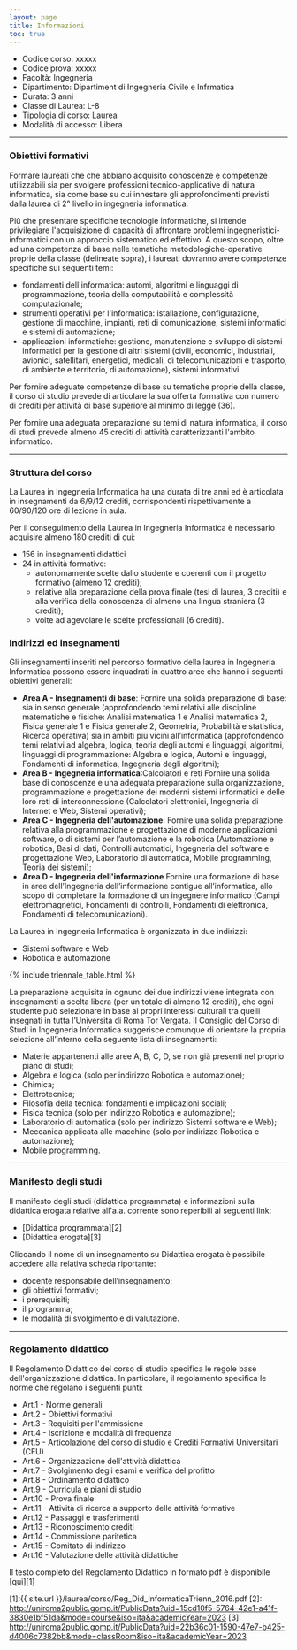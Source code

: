 ```yaml
---
layout: page
title: Informazioni
toc: true
---
```



* Codice corso: xxxxx
* Codice prova: xxxxx
* Facoltà: Ingegneria
* Dipartimento: Dipartiment di Ingegneria Civile e Infrmatica
* Durata: 3 anni
* Classe di Laurea: L-8
* Tipologia di corso: Laurea
* Modalità di accesso: Libera

---

### Obiettivi formativi

Formare laureati che che abbiano acquisito conoscenze e competenze utilizzabili sia per
svolgere professioni tecnico-applicative di natura informatica, sia come base su cui
innestare gli approfondimenti previsti dalla laurea di 2° livello in ingegneria informatica.

Più che presentare specifiche tecnologie informatiche, si intende privilegiare l'acquisizione
di capacità di affrontare problemi ingegneristici-informatici con un approccio sistematico
ed effettivo. A questo scopo, oltre ad una competenza di base nelle tematiche
metodologiche-operative proprie della classe (delineate sopra), i laureati dovranno avere
competenze specifiche sui seguenti temi:

* fondamenti dell'informatica: automi, algoritmi e linguaggi di programmazione, teoria
della computabilità e complessità computazionale;
* strumenti operativi per l'informatica: istallazione, configurazione, gestione di macchine,
impianti, reti di comunicazione, sistemi informatici e sistemi di automazione;
* applicazioni informatiche: gestione, manutenzione e sviluppo di sistemi informatici per la
gestione di altri sistemi (civili, economici, industriali, avionici, satellitari, energetici,
medicali, di telecomunicazioni e trasporto, di ambiente e territorio, di automazione), sistemi
informativi.

Per fornire adeguate competenze di base su tematiche proprie della classe, il corso di studio
prevede di articolare la sua offerta formativa con numero di crediti per attività di base
superiore al minimo di legge (36).

Per fornire una adeguata preparazione su temi di natura informatica, il corso di studi
prevede almeno 45 crediti di attività caratterizzanti l'ambito informatico.

---

### Struttura del corso

La Laurea in Ingegneria Informatica ha una durata di tre anni ed è articolata in insegnamenti da 6/9/12 crediti,  corrispondenti rispettivamente a 60/90/120 ore di lezione in aula.

Per il conseguimento della Laurea in Ingegneria Informatica è necessario acquisire almeno 180 crediti di cui:
* 156 in insegnamenti didattici
* 24  in  attività formative:
  * autonomamente scelte dallo studente e coerenti con il progetto formativo (almeno 12 crediti);
  * relative alla preparazione della prova finale (tesi di laurea, 3 crediti) e alla verifica della conoscenza di almeno una lingua straniera (3 crediti);
  * volte ad agevolare le scelte professionali (6 crediti).


### Indirizzi ed insegnamenti

Gli insegnamenti inseriti nel percorso formativo della laurea in Ingegneria Informatica possono essere inquadrati in quattro aree che hanno i seguenti obiettivi generali:

* **Area A - Insegnamenti di base**: Fornire una solida preparazione di base: sia in senso generale (approfondendo temi relativi alle discipline matematiche e fisiche: Analisi matematica 1 e Analisi matematica 2, Fisica generale 1 e Fisica generale 2, Geometria, Probabilità e statistica, Ricerca operativa) sia in ambiti più vicini all’informatica (approfondendo temi relativi ad algebra, logica, teoria degli automi e linguaggi, algoritmi, linguaggi di programmazione: Algebra e logica, Automi e linguaggi, Fondamenti di informatica, Ingegneria degli algoritmi);
* **Area B - Ingegneria informatica**:Calcolatori e reti Fornire una solida base di conoscenze e una adeguata preparazione sulla organizzazione, programmazione e progettazione dei moderni sistemi informatici e delle loro reti di interconnessione (Calcolatori elettronici, Ingegneria di Internet e Web, Sistemi operativi);
* **Area C - Ingegneria dell'automazione**: Fornire una solida preparazione relativa alla programmazione e progettazione di moderne applicazioni software, o di sistemi per l’automazione e la robotica (Automazione e robotica, Basi di dati, Controlli automatici, Ingegneria del software e progettazione Web, Laboratorio di automatica, Mobile programming, Teoria dei sistemi);
* **Area D - Ingegneria dell'informazione** Fornire una formazione di base in aree dell’Ingegneria dell’informazione contigue all’informatica, allo scopo di completare la formazione di un ingegnere informatico (Campi elettromagnetici, Fondamenti di controlli, Fondamenti di elettronica, Fondamenti di telecomunicazioni).


La Laurea in Ingegneria Informatica è organizzata in due indirizzi:
* Sistemi software e Web
* Robotica e automazione



{% include triennale_table.html %}


La preparazione acquisita in ognuno dei due indirizzi viene integrata con insegnamenti a scelta libera (per un totale di almeno 12 crediti), che ogni studente può selezionare in base ai propri interessi culturali tra quelli insegnati in tutta l’Università di Roma Tor Vergata. Il Consiglio del Corso di Studi in Ingegneria Informatica suggerisce comunque di orientare la propria selezione all’interno della seguente lista di insegnamenti:

* Materie appartenenti alle aree A, B, C, D, se non già presenti nel proprio piano di studi;
* Algebra e logica (solo per indirizzo Robotica e automazione);
* Chimica;
* Elettrotecnica;
* Filosofia della tecnica: fondamenti e implicazioni sociali;
* Fisica tecnica (solo per indirizzo Robotica e automazione);
* Laboratorio di automatica (solo per indirizzo Sistemi software e Web);
* Meccanica applicata alle macchine (solo per indirizzo Robotica e automazione);
* Mobile programming.



---


### Manifesto degli studi

Il manifesto degli studi (didattica programmata) e informazioni sulla didattica erogata relative all'a.a. corrente sono reperibili ai seguenti link:
* [Didattica programmata][2]
* [Didattica erogata][3]

Cliccando il nome di un insegnamento su Didattica erogata è possibile accedere alla relativa scheda riportante:
* docente responsabile dell’insegnamento;
* gli obiettivi formativi;
* i prerequisiti;
* il programma;
* le modalità di svolgimento e di valutazione. 


---


### Regolamento didattico

Il Regolamento Didattico del corso di studio specifica le regole base dell'organizzazione didattica. 
In particolare, il regolamento specifica le norme che regolano i seguenti punti:


* Art.1 - Norme generali
* Art.2 - Obiettivi formativi
* Art.3 - Requisiti per l'ammissione  
* Art.4 - Iscrizione e modalità di frequenza  
* Art.5 - Articolazione del corso di studio e Crediti Formativi Universitari (CFU)   
* Art.6 - Organizzazione dell'attività didattica
* Art.7 - Svolgimento degli esami e verifica del profitto
* Art.8 - Ordinamento didattico
* Art.9 - Curricula e piani di studio  
* Art.10 - Prova finale
* Art.11 - Attività di ricerca a supporto delle attività formative
* Art.12 - Passaggi e trasferimenti    
* Art.13 - Riconoscimento crediti
* Art.14 - Commissione paritetica
* Art.15 - Comitato di indirizzo
* Art.16 - Valutazione delle attività didattiche


Il testo completo del Regolamento Didattico in formato pdf è disponibile [qui][1]	

[1]:{{ site.url }}/laurea/corso/Reg_Did_InformaticaTrienn_2016.pdf
[2]: http://uniroma2public.gomp.it/PublicData?uid=15cd10f5-5764-42e1-a41f-3830e1bf51da&mode=course&iso=ita&academicYear=2023
[3]: http://uniroma2public.gomp.it/PublicData?uid=22b36c01-1590-47e7-b425-d4006c7382bb&mode=classRoom&iso=ita&academicYear=2023


